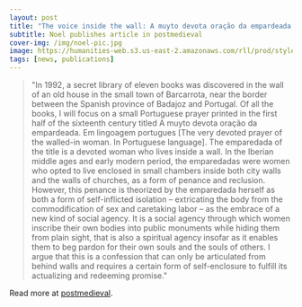 ```yaml
---
layout: post
title: "The voice inside the wall: A muyto devota oração da empardeada as a confession of enclosure" 
subtitle: Noel publishes article in postmedieval
cover-img: /img/noel-pic.jpg
image: https://humanities-web.s3.us-east-2.amazonaws.com/rll/prod/styles/square_image_large/s3/2019-08/IMG_5172.jpg
tags: [news, publications]
---
```


> "In 1992, a secret library of eleven books was discovered in the wall of an old house in the small town of Barcarrota, near the border between the Spanish province of Badajoz and Portugal. Of all the books, I will focus on a small Portuguese prayer printed in the first half of the sixteenth century titled A muyto devota oração da empardeada. Em lingoagem portugues [The very devoted prayer of the walled-in woman. In Portuguese language]. The emparedada of the title is a devoted woman who lives inside a wall. In the Iberian middle ages and early modern period, the emparedadas were women who opted to live enclosed in small chambers inside both city walls and the walls of churches, as a form of penance and reclusion. However, this penance is theorized by the emparedada herself as both a form of self-inflicted isolation – extricating the body from the commodification of sex and caretaking labor – as the embrace of a new kind of social agency. It is a social agency through which women inscribe their own bodies into public monuments while hiding them from plain sight, that is also a spiritual agency insofar as it enables them to beg pardon for their own souls and the souls of others. I argue that this is a confession that can only be articulated from behind walls and requires a certain form of self-enclosure to fulfill its actualizing and redeeming promise."

Read more at [postmedieval](https://link.springer.com/article/10.1057/s41280-020-00166-9).
